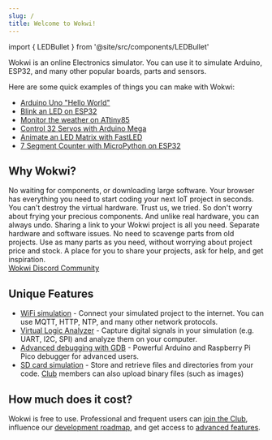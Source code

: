 ```yaml
---
slug: /
title: Welcome to Wokwi!
---
```


import { LEDBullet } from '@site/src/components/LEDBullet'

Wokwi is an online Electronics simulator. You can use it to simulate Arduino, ESP32, and many other popular boards, parts and sensors.

Here are some quick examples of things you can make with Wokwi:

- [Arduino Uno "Hello World"](https://wokwi.com/arduino/projects/322062421191557714)
- [Blink an LED on ESP32](https://wokwi.com/arduino/projects/305566932847821378)
- [Monitor the weather on ATtiny85](https://wokwi.com/arduino/projects/292900020514980360)
- [Control 32 Servos with Arduino Mega](https://wokwi.com/arduino/projects/305336312628511297)
- [Animate an LED Matrix with FastLED](https://wokwi.com/arduino/projects/320579687608746578)
- [7 Segment Counter with MicroPython on ESP32](https://wokwi.com/arduino/projects/300210834979684872)

## Why Wokwi?

<LEDBullet title="Start right now">
  No waiting for components, or downloading large software. Your browser has everything you need to start coding your next IoT project in seconds.
</LEDBullet>

<LEDBullet title="Mistakes are okay" color="green">
  You can't destroy the virtual hardware. Trust us, we tried. So don't worry about frying your precious components. And unlike real  hardware, you can always undo.
</LEDBullet>

<LEDBullet title="Easy to get help and feedback" color="yellow">
  Sharing a link to your Wokwi project is all you need.
</LEDBullet>

<LEDBullet title="Gain confidence in your code" color="blue">
  Separate hardware and software issues. 
</LEDBullet>

<LEDBullet title="Unlimited hardware" color="orange">
  No need to scavenge parts from old projects. Use as many parts as you need, without worrying about project price and stock.
</LEDBullet>

<LEDBullet title="Maker-friendly community" color="purple">
  A place for you to share your projects, ask for help, and get inspiration.<br/>
  <a href="https://wokwi.com/discord">Wokwi Discord Community</a>
</LEDBullet>

## Unique Features

- [WiFi simulation](guides/esp32#wifi-simulation) - Connect your simulated project to the internet. You can use MQTT, HTTP, NTP, and many other network protocols.
- [Virtual Logic Analyzer](guides/logic-analyzer) - Capture digital signals in your simulation (e.g. UART, I2C, SPI) and analyze them on your computer.
- [Advanced debugging with GDB](gdb-debugging) - Powerful Arduino and Raspberry Pi Pico debugger for advanced users.
- [SD card simulation](parts/wokwi-microsd-card) - Store and retrieve files and directories from your code. [Club](getting-started/wokwi-club) members can also upload binary files (such as images)

## How much does it cost?

Wokwi is free to use. Professional and frequent users can [join the Club](https://wokwi.com/club), influence our [development roadmap](https://wokwi.com/features), and get access to [advanced features](getting-started/wokwi-club).
